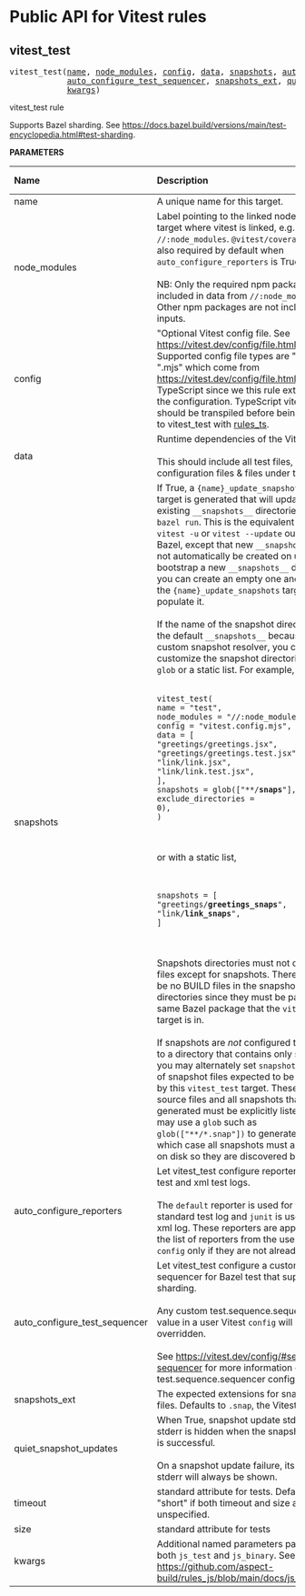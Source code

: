 <!-- Generated with Stardoc: http://skydoc.bazel.build -->

# Public API for Vitest rules

<a id="vitest_test"></a>

## vitest_test

<pre>
vitest_test(<a href="#vitest_test-name">name</a>, <a href="#vitest_test-node_modules">node_modules</a>, <a href="#vitest_test-config">config</a>, <a href="#vitest_test-data">data</a>, <a href="#vitest_test-snapshots">snapshots</a>, <a href="#vitest_test-auto_configure_reporters">auto_configure_reporters</a>,
            <a href="#vitest_test-auto_configure_test_sequencer">auto_configure_test_sequencer</a>, <a href="#vitest_test-snapshots_ext">snapshots_ext</a>, <a href="#vitest_test-quiet_snapshot_updates">quiet_snapshot_updates</a>, <a href="#vitest_test-timeout">timeout</a>, <a href="#vitest_test-size">size</a>,
            <a href="#vitest_test-kwargs">kwargs</a>)
</pre>

vitest_test rule

Supports Bazel sharding. See https://docs.bazel.build/versions/main/test-encyclopedia.html#test-sharding.


**PARAMETERS**


| Name  | Description | Default Value |
| :------------- | :------------- | :------------- |
| <a id="vitest_test-name"></a>name |  A unique name for this target.   |  none |
| <a id="vitest_test-node_modules"></a>node_modules |  Label pointing to the linked node_modules target where vitest is linked, e.g. `//:node_modules`. `@vitest/coverage-v8` is also required by default when `auto_configure_reporters` is True.<br><br>NB: Only the required npm packages are included in data from `//:node_modules`. Other npm packages are not included as inputs.   |  none |
| <a id="vitest_test-config"></a>config |  "Optional Vitest config file. See https://vitest.dev/config/file.html.<br><br>Supported config file types are ".js", ".cjs", ".mjs" which come from https://vitest.dev/config/file.html minus TypeScript since we this rule extends from the configuration. TypeScript vitest configs should be transpiled before being passed to vitest_test with [rules_ts](https://github.com/aspect-build/rules_ts).   |  `None` |
| <a id="vitest_test-data"></a>data |  Runtime dependencies of the Vitest test.<br><br>This should include all test files, configuration files & files under test.   |  `[]` |
| <a id="vitest_test-snapshots"></a>snapshots |  If True, a `{name}_update_snapshots` binary target is generated that will update all existing `__snapshots__` directories when `bazel run`. This is the equivalent to running `vitest -u` or `vitest --update` outside of Bazel, except that new `__snapshots__` will not automatically be created on update. To bootstrap a new `__snapshots__` directory, you can create an empty one and then run the `{name}_update_snapshots` target to populate it.<br><br>If the name of the snapshot directory is not the default `__snapshots__` because of a custom snapshot resolver, you can specify customize the snapshot directories with a `glob` or a static list. For example,<br><br><pre><code>vitest_test(&#10;    name = "test",&#10;    node_modules = "//:node_modules",&#10;    config = "vitest.config.mjs",&#10;    data = [&#10;        "greetings/greetings.jsx",&#10;        "greetings/greetings.test.jsx",&#10;        "link/link.jsx",&#10;        "link/link.test.jsx",&#10;    ],&#10;    snapshots = glob(["**/__snaps__"], exclude_directories = 0),&#10;)</code></pre><br><br>or with a static list,<br><br><pre><code>    snapshots = [&#10;        "greetings/__greetings_snaps__",&#10;        "link/__link_snaps__",&#10;    ]</code></pre><br><br>Snapshots directories must not contain any files except for snapshots. There must also be no BUILD files in the snapshots directories since they must be part of the same Bazel package that the `vitest_test` target is in.<br><br>If snapshots are _not_ configured to output to a directory that contains only snapshots, you may alternately set `snapshots` to a list of snapshot files expected to be generated by this `vitest_test` target. These must be source files and all snapshots that are generated must be explicitly listed. You may use a `glob` such as `glob(["**/*.snap"])` to generate this list, in which case all snapshots must already be on disk so they are discovered by `glob`.   |  `False` |
| <a id="vitest_test-auto_configure_reporters"></a>auto_configure_reporters |  Let vitest_test configure reporters for Bazel test and xml test logs.<br><br>The `default` reporter is used for the standard test log and `junit` is used for the xml log. These reporters are appended to the list of reporters from the user Vitest `config` only if they are not already set.   |  `True` |
| <a id="vitest_test-auto_configure_test_sequencer"></a>auto_configure_test_sequencer |  Let vitest_test configure a custom test sequencer for Bazel test that support Bazel sharding.<br><br>Any custom test.sequence.sequencer value in a user Vitest `config` will be overridden.<br><br>See https://vitest.dev/config/#sequence-sequencer for more information on Vitest test.sequence.sequencer config option.   |  `True` |
| <a id="vitest_test-snapshots_ext"></a>snapshots_ext |  The expected extensions for snapshot files. Defaults to `.snap`, the Vitest default.   |  `".snap"` |
| <a id="vitest_test-quiet_snapshot_updates"></a>quiet_snapshot_updates |  When True, snapshot update stdout & stderr is hidden when the snapshot update is successful.<br><br>On a snapshot update failure, its stdout & stderr will always be shown.   |  `False` |
| <a id="vitest_test-timeout"></a>timeout |  standard attribute for tests. Defaults to "short" if both timeout and size are unspecified.   |  `None` |
| <a id="vitest_test-size"></a>size |  standard attribute for tests   |  `None` |
| <a id="vitest_test-kwargs"></a>kwargs |  Additional named parameters passed to both `js_test` and `js_binary`. See https://github.com/aspect-build/rules_js/blob/main/docs/js_binary.md   |  none |


